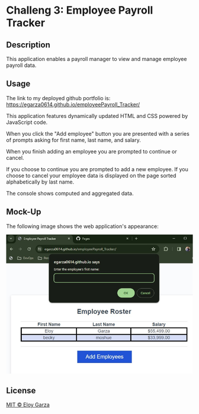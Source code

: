 # Challeng 3: Employee Payroll Tracker

## Description
This application enables a payroll manager to view and manage employee payroll data.

## Usage

The link to my deployed github portfolio is:
https://egarza0614.github.io/employeePayroll_Tracker/

This application features dynamically updated HTML and CSS powered by JavaScript code.

When you click the "Add employee" button you are presented with a series of prompts asking for first name, last name, and salary.

When you finish adding an employee you are prompted to continue or cancel.

If you choose to continue you are prompted to add a new employee.
If you choose to cancel
your employee data is displayed on the page sorted alphabetically by last name. 

The console shows computed and aggregated data.

## Mock-Up

The following image shows the web application's appearance:

![portfolio mockup](./assets/images/mockup_empTracker.jpg)

## License

[MIT © Eloy Garza](../LICENSE)